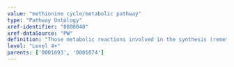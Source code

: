 ```yaml
---
value: "methionine cycle/metabolic pathway"
type: "Pathway Ontology"
xref-identifier: "0000048"
xref-dataSource: "PW"
definition: "Those metabolic reactions involved in the synthesis (remethylation), utilization and/or degradation of methionine, an essential amino acid for humans. The cycle produces S-adenosylmethionine (AdoMet),  the major methyl donor for proteins, nucleic acids, lipids and other small molecules. The cycle also produces homocysteine (Hcy) which either regenerates methionine via the  remethylation pathway or leads to the synthesis of cysteine and derivatives via the transsulfuration pathway. Homocysteine and folate metabolic pathways are intimately related to the methionine cycle."
level: "Level 4+"
parents: ['0001693', '0001074']
---
```

